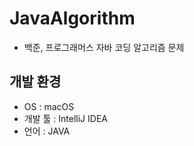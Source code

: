 # JavaAlgorithm
* 백준, 프로그래머스 자바 코딩  알고리즘 문제
## 개발 환경
* OS : macOS
* 개발 툴 : IntelliJ IDEA 
* 언어 : JAVA
